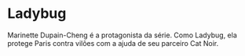 # Ladybug

Marinette Dupain-Cheng é a protagonista da série. Como Ladybug, ela protege Paris contra vilões com a ajuda de seu parceiro Cat Noir.